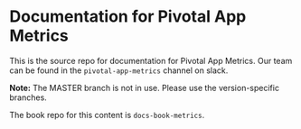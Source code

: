# Documentation for Pivotal App Metrics

This is the source repo for documentation for Pivotal App Metrics. Our team can be
found in the `pivotal-app-metrics` channel on slack.

<strong>Note:</strong> The MASTER branch is not in use. Please use the version-specific branches.

The book repo for this content is `docs-book-metrics`.

